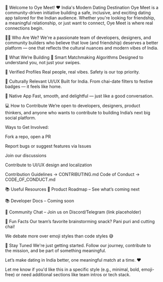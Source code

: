 👋 Welcome to Oye Meet!
❤️ India's Modern Dating Destination
Oye Meet is a community-driven initiative building a safe, inclusive, and exciting dating app tailored for the Indian audience. Whether you're looking for friendship, a meaningful relationship, or just want to connect, Oye Meet is where real connections begin.

🙋‍♀️ Who Are We?
We're a passionate team of developers, designers, and community builders who believe that love (and friendship) deserves a better platform — one that reflects the cultural nuances and modern vibes of India.

🌟 What We’re Building
🧠 Smart Matchmaking Algorithms
Designed to understand you, not just your swipes.

🧾 Verified Profiles
Real people, real vibes. Safety is our top priority.

🪷 Culturally Relevant UI/UX
Built for India. From chai-date filters to festive badges — it feels like home.

📱 Native App 
Fast, smooth, and delightful — just like a good conversation.

💻 How to Contribute
We’re open to developers, designers, product thinkers, and anyone who wants to contribute to building India’s next big social platform.

Ways to Get Involved:

Fork a repo, open a PR

Report bugs or suggest features via Issues

Join our discussions

Contribute to UI/UX design and localization

Contribution Guidelines → CONTRIBUTING.md
Code of Conduct → CODE_OF_CONDUCT.md

📚 Useful Resources
📄 Product Roadmap – See what’s coming next

📚 Developer Docs – Coming soon

💬 Community Chat – Join us on Discord/Telegram (link placeholder)

🍿 Fun Facts
Our team’s favorite brainstorming snack? Pani puri and cutting chai!

We debate more over emoji styles than code styles 😅

🚀 Stay Tuned
We're just getting started. Follow our journey, contribute to the mission, and be part of something meaningful.

Let’s make dating in India better, one meaningful match at a time. ❤️

Let me know if you'd like this in a specific style (e.g., minimal, bold, emoji-free) or need additional sections like team intros or tech stack.

